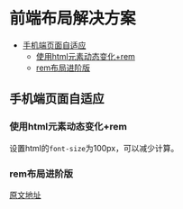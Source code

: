 # 前端布局解决方案

<!-- TOC depthFrom:2 -->

- [手机端页面自适应](#手机端页面自适应)
  - [使用html元素动态变化+rem](#使用html元素动态变化rem)
  - [rem布局进阶版](#rem布局进阶版)

<!-- /TOC -->

## 手机端页面自适应

### 使用html元素动态变化+rem

设置html的`font-size`为100px，可以减少计算。

### rem布局进阶版
 
[原文地址](https://www.jianshu.com/p/985d26b40199)
